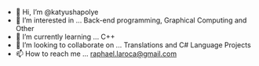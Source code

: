 - 👋 Hi, I’m @katyushapolye
- 👀 I’m interested in ... Back-end programming, Graphical Computing and Other
- 🌱 I’m currently learning ... C++
- 💞️ I’m looking to collaborate on ... Translations and C# Language Projects
- 📫 How to reach me ... raphael.laroca@gmail.com

<!---
katyushapolye/katyushapolye is a ✨ special ✨ repository because its `README.md` (this file) appears on your GitHub profile.
You can click the Preview link to take a look at your changes.
--->
